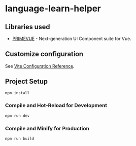 # language-learn-helper

## Libraries used
- [PRIMEVUE](https://primevue.org/vite) - Next-generation UI Component suite for Vue.

## Customize configuration

See [Vite Configuration Reference](https://vite.dev/config/).

## Project Setup

```sh
npm install
```

### Compile and Hot-Reload for Development

```sh
npm run dev
```

### Compile and Minify for Production

```sh
npm run build
```

